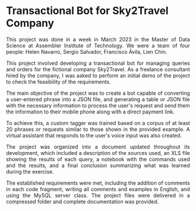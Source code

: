 # Transactional Bot for Sky2Travel Company
<p style="text-align: justify;">
This project was done in a week in March 2023 in the Master of Data Science at Assembler Institute of Technology. We were a team of four people: Helen Navarro, Sergio Salvador, Francisco Ávila, Lien Chin.
</p>
<p style="text-align: justify;">
This project involved developing a transactional bot for managing queries and orders for the fictional company Sky2Travel. As a freelance consultant hired by the company, I was asked to perform an initial demo of the project to check the feasibility of the requirements.
</p>
<p style="text-align: justify;">
The main objective of the project was to create a bot capable of converting a user-entered phrase into a JSON file, and generating a table or JSON file with the necessary information to process the user's request and send them the information to their mobile phone along with a direct payment link.
</p>
<p style="text-align: justify;">
To achieve this, a custom tagger was trained based on a corpus of at least 20 phrases or requests similar to those shown in the provided example. A virtual assistant that responds to the user's voice input was also created.
</p>
<p style="text-align: justify;">
The project was organized into a document updated throughout its development, which included a description of the sources used, an XLS file showing the results of each query, a notebook with the commands used and the results, and a final conclusion summarizing what was learned during the exercise.
</p>
<p style="text-align: justify;">
The established requirements were met, including the addition of comments in each code fragment, writing all comments and examples in English, and using the MySQL server class. The project files were delivered in a compressed folder and complete documentation was provided.
</p>
